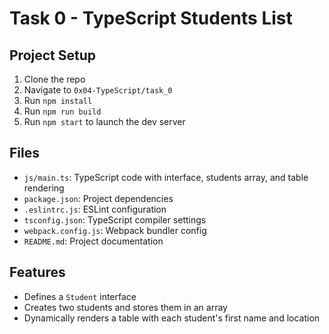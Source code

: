 # Task 0 - TypeScript Students List

## Project Setup
1. Clone the repo
2. Navigate to `0x04-TypeScript/task_0`
3. Run `npm install`
4. Run `npm run build`
5. Run `npm start` to launch the dev server

## Files
- `js/main.ts`: TypeScript code with interface, students array, and table rendering
- `package.json`: Project dependencies
- `.eslintrc.js`: ESLint configuration
- `tsconfig.json`: TypeScript compiler settings
- `webpack.config.js`: Webpack bundler config
- `README.md`: Project documentation

## Features
- Defines a `Student` interface
- Creates two students and stores them in an array
- Dynamically renders a table with each student's first name and location
